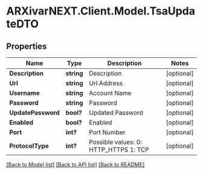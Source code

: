 # ARXivarNEXT.Client.Model.TsaUpdateDTO
## Properties

Name | Type | Description | Notes
------------ | ------------- | ------------- | -------------
**Description** | **string** | Description | [optional] 
**Url** | **string** | Url Address | [optional] 
**Username** | **string** | Account Name | [optional] 
**Password** | **string** | Password | [optional] 
**UpdatePassword** | **bool?** | Updated Password | [optional] 
**Enabled** | **bool?** | Enabled | [optional] 
**Port** | **int?** | Port Number | [optional] 
**ProtocolType** | **int?** | Possible values:  0: HTTP_HTTPS  1: TCP  | [optional] 

[[Back to Model list]](../README.md#documentation-for-models) [[Back to API list]](../README.md#documentation-for-api-endpoints) [[Back to README]](../README.md)

